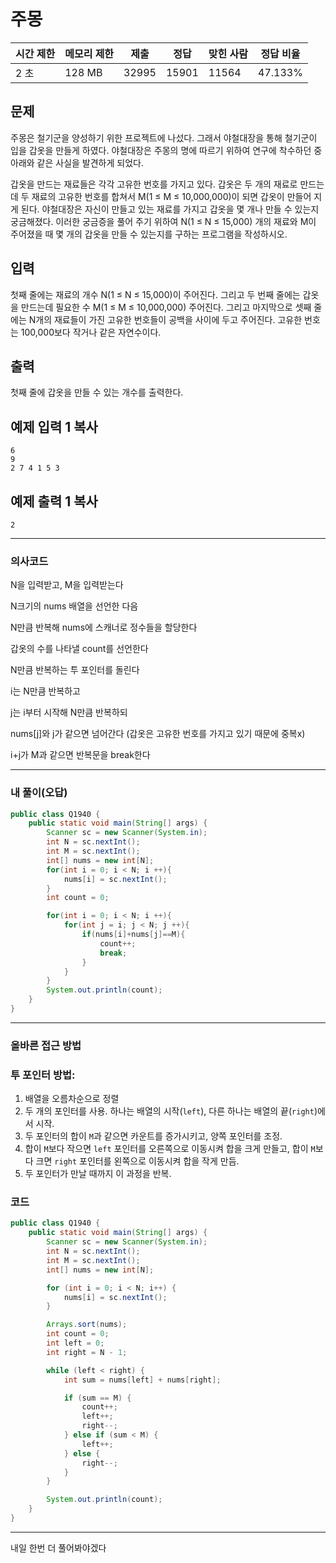 # 주몽

| 시간 제한 | 메모리 제한 | 제출 | 정답 | 맞힌 사람 | 정답 비율 |
| --- | --- | --- | --- | --- | --- |
| 2 초 | 128 MB | 32995 | 15901 | 11564 | 47.133% |

## 문제

주몽은 철기군을 양성하기 위한 프로젝트에 나섰다. 그래서 야철대장을 통해 철기군이 입을 갑옷을 만들게 하였다. 야철대장은 주몽의 명에 따르기 위하여 연구에 착수하던 중 아래와 같은 사실을 발견하게 되었다.

갑옷을 만드는 재료들은 각각 고유한 번호를 가지고 있다. 갑옷은 두 개의 재료로 만드는데 두 재료의 고유한 번호를 합쳐서 M(1 ≤ M ≤ 10,000,000)이 되면 갑옷이 만들어 지게 된다. 야철대장은 자신이 만들고 있는 재료를 가지고 갑옷을 몇 개나 만들 수 있는지 궁금해졌다. 이러한 궁금증을 풀어 주기 위하여 N(1 ≤ N ≤ 15,000) 개의 재료와 M이 주어졌을 때 몇 개의 갑옷을 만들 수 있는지를 구하는 프로그램을 작성하시오.

## 입력

첫째 줄에는 재료의 개수 N(1 ≤ N ≤ 15,000)이 주어진다. 그리고 두 번째 줄에는 갑옷을 만드는데 필요한 수 M(1 ≤ M ≤ 10,000,000) 주어진다. 그리고 마지막으로 셋째 줄에는 N개의 재료들이 가진 고유한 번호들이 공백을 사이에 두고 주어진다. 고유한 번호는 100,000보다 작거나 같은 자연수이다.

## 출력

첫째 줄에 갑옷을 만들 수 있는 개수를 출력한다.

## 예제 입력 1 복사

```
6
9
2 7 4 1 5 3

```

## 예제 출력 1 복사

```
2
```

---

### 의사코드

N을 입력받고,
M을 입력받는다

N크기의 nums 배열을 선언한 다음 

N만큼 반복해 nums에 스캐너로 정수들을 할당한다

갑옷의 수를 나타낼 count를 선언한다

N만큼 반복하는 투 포인터를 돌린다

i는 N만큼 반복하고

j는 i부터 시작해 N만큼 반복하되

nums[j]와 j가 같으면 넘어간다 (갑옷은 고유한 번호를 가지고 있기 때문에 중복x)

i+j가 M과 같으면 반복문을 break한다

---

### 내 풀이(오답)

```java
public class Q1940 {
    public static void main(String[] args) {
        Scanner sc = new Scanner(System.in);
        int N = sc.nextInt();
        int M = sc.nextInt();
        int[] nums = new int[N];
        for(int i = 0; i < N; i ++){
            nums[i] = sc.nextInt();
        }
        int count = 0;

        for(int i = 0; i < N; i ++){
            for(int j = i; j < N; j ++){
                if(nums[i]+nums[j]==M){
                    count++;
                    break;
                }
            }
        }
        System.out.println(count);
    }
}

```

 

---

### 올바른 접근 방법

### 투 포인터 방법:

1. 배열을 오름차순으로 정렬
2. 두 개의 포인터를 사용. 하나는 배열의 시작(`left`), 다른 하나는 배열의 끝(`right`)에서 시작.
3. 두 포인터의 합이 `M`과 같으면 카운트를 증가시키고, 양쪽 포인터를 조정.
4. 합이 `M`보다 작으면 `left` 포인터를 오른쪽으로 이동시켜 합을 크게 만들고, 합이 `M`보다 크면 `right` 포인터를 왼쪽으로 이동시켜 합을 작게 만듬.
5. 두 포인터가 만날 때까지 이 과정을 반복.

### 코드

```java
public class Q1940 {
    public static void main(String[] args) {
        Scanner sc = new Scanner(System.in);
        int N = sc.nextInt();
        int M = sc.nextInt();
        int[] nums = new int[N];

        for (int i = 0; i < N; i++) {
            nums[i] = sc.nextInt();
        }

        Arrays.sort(nums);
        int count = 0;
        int left = 0;
        int right = N - 1;

        while (left < right) {
            int sum = nums[left] + nums[right];

            if (sum == M) {
                count++;
                left++;
                right--;
            } else if (sum < M) {
                left++;
            } else {
                right--;
            }
        }

        System.out.println(count);
    }
}

```

---

내일 한번 더 풀어봐야겠다